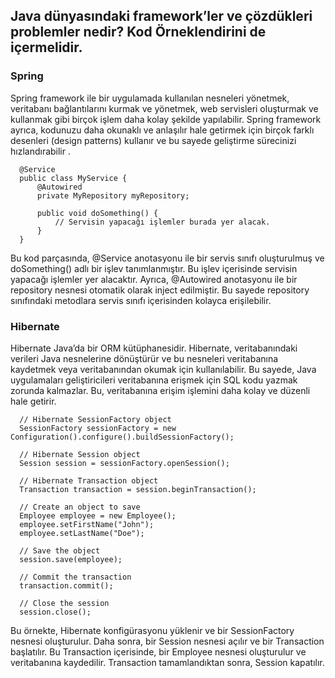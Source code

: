 ## Java dünyasındaki framework’ler ve çözdükleri problemler nedir? Kod Örneklendirini de içermelidir.

### Spring

Spring framework ile bir uygulamada kullanılan nesneleri yönetmek, veritabanı bağlantılarını kurmak ve yönetmek, web
servisleri oluşturmak ve kullanmak gibi birçok işlem daha kolay şekilde yapılabilir. Spring framework ayrıca, kodunuzu
daha okunaklı ve anlaşılır hale getirmek için birçok farklı desenleri (design patterns) kullanır ve bu sayede geliştirme
sürecinizi hızlandırabilir .

      @Service
      public class MyService {
          @Autowired
          private MyRepository myRepository;

          public void doSomething() {
              // Servisin yapacağı işlemler burada yer alacak.
          }
      }

Bu kod parçasında, @Service anotasyonu ile bir servis sınıfı oluşturulmuş ve doSomething() adlı bir işlev
tanımlanmıştır. Bu işlev içerisinde servisin yapacağı işlemler yer alacaktır. Ayrıca, @Autowired anotasyonu ile bir
repository nesnesi otomatik olarak inject edilmiştir. Bu sayede repository sınıfındaki metodlara servis sınıfı
içerisinden kolayca erişilebilir.

### Hibernate

Hibernate Java’da bir ORM kütüphanesidir. Hibernate, veritabanındaki verileri Java nesnelerine dönüştürür ve bu
nesneleri veritabanına kaydetmek veya veritabanından okumak için kullanılabilir. Bu sayede, Java uygulamaları
geliştiricileri veritabanına erişmek için SQL kodu yazmak zorunda kalmazlar. Bu, veritabanına erişim işlemini daha kolay
ve düzenli hale getirir.

      // Hibernate SessionFactory object
      SessionFactory sessionFactory = new Configuration().configure().buildSessionFactory();

      // Hibernate Session object
      Session session = sessionFactory.openSession();

      // Hibernate Transaction object
      Transaction transaction = session.beginTransaction();

      // Create an object to save
      Employee employee = new Employee();
      employee.setFirstName("John");
      employee.setLastName("Doe");

      // Save the object
      session.save(employee);

      // Commit the transaction
      transaction.commit();

      // Close the session
      session.close();

Bu örnekte, Hibernate konfigürasyonu yüklenir ve bir SessionFactory nesnesi oluşturulur. Daha sonra, bir Session nesnesi
açılır ve bir Transaction başlatılır. Bu Transaction içerisinde, bir Employee nesnesi oluşturulur ve veritabanına
kaydedilir. Transaction tamamlandıktan sonra, Session kapatılır.
